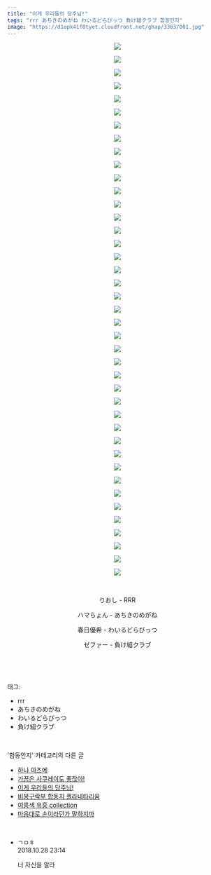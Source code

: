 ```yaml
---
title: "이게 우리들의 당주님!"
tags: "rrr あちきのめがね わいるどらびっつ 負け組クラブ 합동인지"
image: "https://d1opk41f0tyet.cloudfront.net/ghap/3303/001.jpg"
---
```

<div class="article">
<p style="text-align: center; clear: none; float: none;"><img src="{{ site.imgserver10 }}/ghap/3303/001.jpg"/></p>
<p style="text-align: center; clear: none; float: none;"><img src="{{ site.imgserver10 }}/ghap/3303/002.jpg"/></p>
<p style="text-align: center; clear: none; float: none;"><img src="{{ site.imgserver10 }}/ghap/3303/003.jpg"/></p>
<p style="text-align: center; clear: none; float: none;"><img src="{{ site.imgserver10 }}/ghap/3303/004.jpg"/></p>
<p style="text-align: center; clear: none; float: none;"><img src="{{ site.imgserver10 }}/ghap/3303/005.jpg"/></p>
<p style="text-align: center; clear: none; float: none;"><img src="{{ site.imgserver10 }}/ghap/3303/006.jpg"/></p>
<p style="text-align: center; clear: none; float: none;"><img src="{{ site.imgserver10 }}/ghap/3303/007.jpg"/></p>
<p style="text-align: center; clear: none; float: none;"><img src="{{ site.imgserver10 }}/ghap/3303/008.jpg"/></p>
<p style="text-align: center; clear: none; float: none;"><img src="{{ site.imgserver10 }}/ghap/3303/009.jpg"/></p>
<p style="text-align: center; clear: none; float: none;"><img src="{{ site.imgserver10 }}/ghap/3303/010.jpg"/></p>
<p style="text-align: center; clear: none; float: none;"><img src="{{ site.imgserver10 }}/ghap/3303/011.jpg"/></p>
<p style="text-align: center; clear: none; float: none;"><img src="{{ site.imgserver10 }}/ghap/3303/012.jpg"/></p>
<p style="text-align: center; clear: none; float: none;"><img src="{{ site.imgserver10 }}/ghap/3303/013.jpg"/></p>
<p style="text-align: center; clear: none; float: none;"><img src="{{ site.imgserver10 }}/ghap/3303/014.jpg"/></p>
<p style="text-align: center; clear: none; float: none;"><img src="{{ site.imgserver10 }}/ghap/3303/015.jpg"/></p>
<p style="text-align: center; clear: none; float: none;"><img src="{{ site.imgserver10 }}/ghap/3303/016.jpg"/></p>
<p style="text-align: center; clear: none; float: none;"><img src="{{ site.imgserver10 }}/ghap/3303/017.jpg"/></p>
<p style="text-align: center; clear: none; float: none;"><img src="{{ site.imgserver10 }}/ghap/3303/018.jpg"/></p>
<p style="text-align: center; clear: none; float: none;"><img src="{{ site.imgserver10 }}/ghap/3303/019.jpg"/></p>
<p style="text-align: center; clear: none; float: none;"><img src="{{ site.imgserver10 }}/ghap/3303/020.jpg"/></p>
<p style="text-align: center; clear: none; float: none;"><img src="{{ site.imgserver10 }}/ghap/3303/021.jpg"/></p>
<p style="text-align: center; clear: none; float: none;"><img src="{{ site.imgserver10 }}/ghap/3303/022.jpg"/></p>
<p style="text-align: center; clear: none; float: none;"><img src="{{ site.imgserver10 }}/ghap/3303/023.jpg"/></p>
<p style="text-align: center; clear: none; float: none;"><img src="{{ site.imgserver10 }}/ghap/3303/024.jpg"/></p>
<p style="text-align: center; clear: none; float: none;"><img src="{{ site.imgserver10 }}/ghap/3303/025.jpg"/></p>
<p style="text-align: center; clear: none; float: none;"><img src="{{ site.imgserver10 }}/ghap/3303/026.jpg"/></p>
<p style="text-align: center; clear: none; float: none;"><img src="{{ site.imgserver10 }}/ghap/3303/027.jpg"/></p>
<p style="text-align: center; clear: none; float: none;"><img src="{{ site.imgserver10 }}/ghap/3303/028.jpg"/></p>
<p style="text-align: center; clear: none; float: none;"><img src="{{ site.imgserver10 }}/ghap/3303/029.jpg"/></p>
<p style="text-align: center; clear: none; float: none;"><img src="{{ site.imgserver10 }}/ghap/3303/030.jpg"/></p>
<p style="text-align: center; clear: none; float: none;"><img src="{{ site.imgserver10 }}/ghap/3303/031.jpg"/></p>
<p style="text-align: center; clear: none; float: none;"><img src="{{ site.imgserver10 }}/ghap/3303/032.jpg"/></p>
<p style="text-align: center; clear: none; float: none;"><img src="{{ site.imgserver10 }}/ghap/3303/033.jpg"/></p>
<p style="text-align: center; clear: none; float: none;"><img src="{{ site.imgserver10 }}/ghap/3303/034.jpg"/></p>
<p style="text-align: center; clear: none; float: none;"><img src="{{ site.imgserver10 }}/ghap/3303/035.jpg"/></p>
<p style="text-align: center; clear: none; float: none;"><img src="{{ site.imgserver10 }}/ghap/3303/036.jpg"/></p>
<p style="text-align: center; clear: none; float: none;"><img src="{{ site.imgserver10 }}/ghap/3303/037.jpg"/></p>
<p style="text-align: center; clear: none; float: none;"><img src="{{ site.imgserver10 }}/ghap/3303/038.jpg"/></p>
<p style="text-align: center; clear: none; float: none;"><img src="{{ site.imgserver10 }}/ghap/3303/039.jpg"/></p>
<p style="text-align: center; clear: none; float: none;"><img src="{{ site.imgserver10 }}/ghap/3303/040.jpg"/></p>
<p style="text-align: center; clear: none; float: none;"><img src="{{ site.imgserver10 }}/ghap/3303/041.jpg"/></p>
<p style="text-align: center; clear: none; float: none;"><br/></p>
<p style="text-align: center; clear: none; float: none;">りおし - RRR</p>
<p style="text-align: center; clear: none; float: none;">ハマらょん - あちきのめがね</p>
<p style="text-align: center; clear: none; float: none;">春日優希 - わいるどらびっつ</p>
<p style="text-align: center; clear: none; float: none;">ゼファー - 負け組クラブ</p>
<p><br/></p>
</div><br/>
<div class="tagTrail">
<p>태그: </p>
<ul>
<li>rrr</li>
<li>あちきのめがね</li>
<li>わいるどらびっつ</li>
<li>負け組クラブ</li>
</ul>
</div><br/>
<div class="another">
<p>'합동인지' 카테고리의 다른 글</p>
<ul>
<li><a href="/ghap_3315">하나 아츠메</a></li>
<li><a href="/ghap_3304">가끔은 사쿠레이도 좋잖아!</a></li>
<li><a href="/ghap_3303">이게 우리들의 당주님!</a></li>
<li><a href="/ghap_3247">비봉구락부 합동지 플라네타리움</a></li>
<li><a href="/ghap_3246">여름색 유흥 collection</a></li>
<li><a href="/ghap_3206">마음대로 손이라던가 말하지마</a></li>
</ul>
</div><br/>
<div class="cb_module cb_fluid">
<div class="cb_wrt cb_profile">
<div class="comment">
<ul>
<li class="cb_thumb_off" id="comment15364095">
<div class="cb_comment_area">
<div class="cb_info_area">
<div class="cb_section">
<span class="cb_nick_name">ㄱㅁㅎ</span>
</div>
<div class="cb_section">
<span class="cb_date">2018.10.28 23:14 </span>
</div>
</div>
<div class="cb_dsc_comment">
<p class="cb_dsc">
											너 자신을 알라
										</p>
</div>
</div></li>
</ul>
</div>
</div><!-- commentList close -->
</div><br/>
